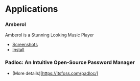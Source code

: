 # Applications

### Amberol
Amberol is a Stunning Looking Music Player

* [Screenshots](https://itsfoss.com/amberol-music-player/)
* [Install](https://linuxmasterclub.com/amberol/)

### Padloc: An Intuitive Open-Source Password Manager
* (More details)[https://itsfoss.com/padloc/]

<!-- 
to do: 
https://itsubuntu.com/list-of-best-useful-linux-applications/
-->

